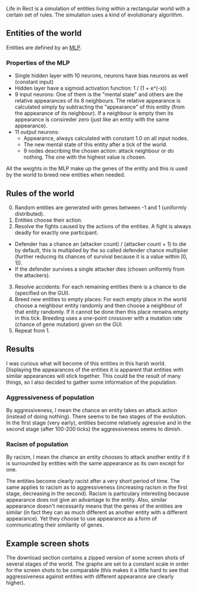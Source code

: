 Life in Rect is a simulation of entities living within a rectangular world with a certain set of rules. The simulation uses a kind of evolutionary algorithm.

Entities of the world
---------------------

Entities are defined by an [MLP](http://en.wikipedia.org/wiki/Multilayer_perceptron).

### Properties of the MLP ###

- Single hidden layer with 10 neurons, neurons have bias neurons as well (constant input)
- Hidden layer have a sigmoid activation function: 1 / (1 + e^(-x))
- 9 input neurons: One of them is the "mental state" and others are the relative appearances of its 8 neighbours.
  The relative appearance is calculated simply by subtracting the "appearance" of this entity (from the appearance of its neighbour).
  If a neighbour is empty then its appearance is consireder zero (just like an entity with the same appearance).
- 11 output neurons:
  - Appearance, always calculated with constant 1.0 on all input nodes.
  - The new mental state of this entity after a tick of the world.
  - 9 nodes describing the chosen action: attack neighbour or do nothing. The one with the highest value is chosen.

All the weights in the MLP make up the genes of the entity and this is used by the world to breed new entities when needed.


Rules of the world
------------------

0. Random entities are generated with genes between -1 and 1 (uniformly distributed).
1. Entities choose their action.
2. Resolve the fights caused by the actions of the entities. A fight is always deadly for exactly one participant.
  - Defender has a chance an (attacker count) / (attacker count + 1) to die by default, this is multiplied by the
    so called defender chance multiplier (further reducing its chances of survival because it is a value within [0, 1]).
  - If the defender survives a single attacker dies (chosen uniformly from the attackers).
3. Resolve accidents: For each remaining entities there is a chance to die (specified on the GUI).
4. Breed new entities to empty places: For each empty place in the world choose a neighbour entity randomly
   and then choose a neighbour of that entity randomly. If it cannot be done then this place remains empty
   in this tick. Breeding uses a one-point crossover with a mutation rate (chance of gene mutation) given on the GUI.
5. Repeat from 1.


Results
-------

I was curious what will become of this entities in this harsh world. Displaying the appearances of the entities
it is apparent that entities with similar appearances will stick together. This could be the result of many things,
so I also decided to gather some information of the population.

### Aggressiveness of population ###

By aggressiveness, I mean the chance an entity takes an attack action (instead of doing nothing).
There seems to be two stages of the evolution. In the first stage (very early), entities become relatively agressive
and in the second stage (after 100-200 ticks) the aggressiveness seems to dimish.

### Racism of population ###

By racism, I mean the chance an entity chooses to attack another entity if it is surrounded by entities with the same
appearance as its own except for one.

The entities become clearly racist after a very short period of time. The same applies to racism as to aggressiveness
(increasing racism in the first stage, decreasing in the second). Racism is particulary interesting because appearance
does not give an advantage to the entity. Also, similar appearance doesn't necessarily means that the genes of the
entities are similar (in fact they can as much different as another entity with a different appearance). Yet they
choose to use appearance as a form of communicating their similarity of genes.


Example screen shots
--------------------

The download section contains a zipped version of some screen shots of several stages of the world. The graphs
are set to a constant scale in order for the screen shots to be comparable (this makes it a little hard to see that
aggressiveness against entities with different appearance are clearly higher).
